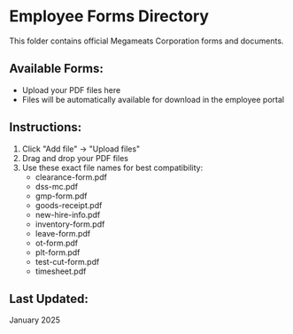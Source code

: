 
# Employee Forms Directory

This folder contains official Megameats Corporation forms and documents.

## Available Forms:
- Upload your PDF files here
- Files will be automatically available for download in the employee portal

## Instructions:
1. Click "Add file" → "Upload files"
2. Drag and drop your PDF files
3. Use these exact file names for best compatibility:
   - clearance-form.pdf
   - dss-mc.pdf
   - gmp-form.pdf
   - goods-receipt.pdf
   - new-hire-info.pdf
   - inventory-form.pdf
   - leave-form.pdf
   - ot-form.pdf
   - plt-form.pdf
   - test-cut-form.pdf
   - timesheet.pdf

## Last Updated:
January 2025
